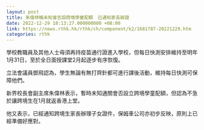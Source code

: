 ```yaml
---
layout: post
title: 朱偉林稱未知會否設跨境學童配額　已通知家長辦證
date: 2022-12-29 18:13:27.000000000 +08:00
link: https://news.rthk.hk/rthk/ch/component/k2/1681787-20221229.htm
categories: rthk
---
```


學校教職員及其他人士毋須再持疫苗通行證進入學校，但每日快測安排維持至明年1月31日，至於全日面授課堂2月起逐步有序恢復。

立法會議員鄧飛認為，學生無論有無打齊針都可進行課後活動，維持每日快測可保障他們。

新界校長會副主席朱偉林表示，暫時未知通關會否設立跨境學童配額，但認為不急於讓跨境生在1月就返香港上堂。

他又表示，已經通知跨境生家長辦理子女證件，保姆車公司亦初步反映，原則上已經準備好應對。
